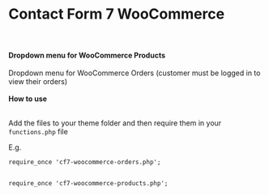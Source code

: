 
<h1>Contact Form 7 WooCommerce</h1><br/>
<h4>Dropdown menu for WooCommerce Products</h4>
Dropdown menu for WooCommerce Orders (customer must be logged in to view their orders)<br/><br/></h4>
<b>How to use</b><br/><br/>

Add the files to your theme folder and then require them in your <code>functions.php</code> file

E.g.

<code>require_once 'cf7-woocommerce-orders.php';<br/><br/>
require_once 'cf7-woocommerce-products.php';</code>
